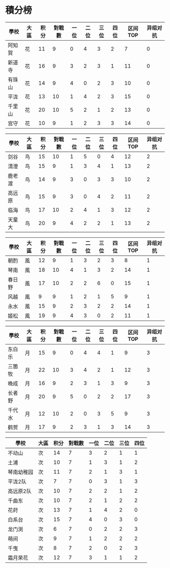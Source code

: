 # 積分榜

| 學校   | 大區 | 积分 | 對戰數 | 一位 | 二位 | 三位 | 四位 |区间TOP|异组对抗 |
| ------ | ---- | ---- | ------ | ---- | ---- | ---- | ---- |---- |---- |
| 阿知賀 | 花   | 11    | 9      | 0    | 4    | 3    | 2   |  7  | 0  |  
| 新道寺 | 花   | 16    | 9     | 3   | 2    | 3    | 1    |  11  |  0 |
| 有珠山 | 花   | 14    | 9      | 4    | 0    | 2    | 3    |  10  |  0 |
| 平泷   | 花   | 13    | 10      | 1    | 4    | 2    | 3    |  15  | 0  |
| 千里山 | 花   | 20   | 10    | 5    | 2    | 1    | 2    |  13  |  0 |
| 宫守   | 花   | 10    | 9     | 1    | 2    | 3    | 3    |  14  | 0  |

| 學校   | 大區 | 积分 | 對戰數 | 一位 | 二位 | 三位 | 四位 |区间TOP|异组对抗 |
| ------ | ---- | ---- | ------ | ---- | ---- | ---- | ---- |---- |---- |
| 剑谷   | 鸟   | 15    | 10      | 1    | 5    | 0    | 4    |  12  | 2  |
| 清澄   | 鸟   | 15    | 9      | 1    | 3    | 4    | 1    |  13  | 2  |
| 鹿老渡 | 鸟   | 14    | 9      | 3    | 0    | 3    | 3    |  10  | 2  |
| 高远原 | 鸟   | 15    | 9      | 3    | 0    | 4    | 2    |  11  |  2 |
| 临海   | 鸟   | 17    | 10      | 2    | 4    | 1    | 3    |  12  | 2  |
| 天童大 | 鸟   | 20    | 9      | 4    | 2    | 2    | 1    |  13  | 2  |

| 學校 | 大區 | 积分 | 對戰數 | 一位 | 二位 | 三位 | 四位 |区间TOP|异组对抗 |
| ---- | ---- | ---- | ------ | ---- | ---- | ---- | ---- |---- |---- |
| 朝酌 | 風   | 12    | 9      | 1    | 3    | 2    | 3    |  8  |  1 |
| 琴南 | 風   | 18    | 10      | 4    | 1    | 3    | 2    |  14  |  1 |
| 春日野 | 風   | 17    | 10      | 2    | 2    | 6    | 0    |  15  |  1 |
| 风越 | 風   | 9    | 9      | 1    | 2    | 1    | 5    |  9  | 1  |
| 永水 | 風   | 15    | 9      | 2    | 3    | 2    | 2    |  14  | 1  |
| 姬松 | 風   | 19    | 9      | 4    | 3    | 0    | 2    |  11  |  1 |

| 學校   | 大區 | 积分 | 對戰數 | 一位 | 二位 | 三位 | 四位 |区间TOP|异组对抗 |
| ------ | ---- | ---- | ------ | ---- | ---- | ---- | ---- |---- |---- |
| 东白乐 | 月   | 15    | 9      | 0    | 4    | 4    | 1    |  9  |  3 |
| 三箇牧 | 月   | 22    | 10      | 3    | 4    | 2    | 1    |  12  | 3  |
| 晚成   | 月   | 16    | 9      | 2    | 3    | 1    | 3    |  9  |  3 |
| 长者野 | 月   | 20    | 9      | 5    | 0    | 2    | 2    |  17  | 3  |
| 千代水 | 月   | 12    | 10      | 2    | 0    | 3    | 5    |  9  | 3  |
| 鹤贺   | 月   | 17    | 9      | 2    | 3    | 1    | 3    |  14  | 3  |

| 學校   | 大區 | 积分 | 對戰數 | 一位 | 二位 | 三位 | 四位 |
| ------ | ---- | ---- | ------ | ---- | ---- | ---- | ---- |
| 不动山 | 次  | 14    | 7      | 3  | 2    | 1    | 1    | 
| 土浦 | 次  | 10   | 7      | 1    | 3    | 1    | 2    | 
| 琴南幼稚园 | 次  | 11    | 7      | 2   | 1   | 3    | 1    | 
| 平泷2队 | 次  | 7   | 7      | 0    | 3    | 1    | 3    | 
| 高远原2队 | 次  | 10    | 7     | 2    | 2    | 1   | 2    | 
| 千曲东 | 次  | 10    | 7     | 2    | 1    | 2    | 2    | 
| 花莳 | 次  | 13    | 7      | 1    | 4    | 2    | 0    | 
| 白系台 | 次  | 15    | 7      | 4    | 0    | 3    | 0    | 
| 龙门渕 | 次  | 6    | 7      | 0    | 2    | 2    | 3    | 
| 萌间 | 次  | 9    | 7      | 1    | 2   | 2    | 2    | 
| 千曳 | 次  | 8    | 7      | 2    | 0    | 2    | 3    | 
| 霜月荣花 | 次  | 12    | 7      | 3    | 1    | 1    | 2    | 
